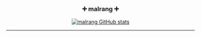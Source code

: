 
<div align="center">
  
  
  ### ➕ malrang ➕
  
  [![malrang GitHub stats](https://github-readme-stats.vercel.app/apikinggoguma)](https://github.com/anuraghazra/github-readme-stats)
  
  
  ---
  

 
 <br>
 
</div>
